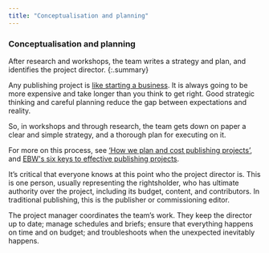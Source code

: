 ```yaml
---
title: "Conceptualisation and planning"
---
```


### Conceptualisation and planning

After research and workshops, the team writes a strategy and plan, and identifies the project director.
{:.summary}

Any publishing project is [like starting a business](https://arthurattwell.com/2011/12/22/what-publishers-can-learn-from-publishing/). It is always going to be more expensive and take longer than you think to get right. Good strategic thinking and careful planning reduce the gap between expectations and reality.

So, in workshops and through research, the team gets down on paper a clear and simple strategy, and a thorough plan for executing on it.

For more on this process, see [‘How we plan and cost publishing projects’](https://electricbookworks.com/thinking/our-project-and-costing-process/), and [EBW's six keys to effective publishing projects](https://electricbookworks.com/thinking/workflow-lessons-from-dysfunctional-publishing-projects/).

It’s critical that everyone knows at this point who the project director is. This is one person, usually representing the rightsholder, who has ultimate authority over the project, including its budget, content, and contributors. In traditional publishing, this is the publisher or commissioning editor.

The project manager coordinates the team’s work. They keep the director up to date; manage schedules and briefs; ensure that everything happens on time and on budget; and troubleshoots when the unexpected inevitably happens.
